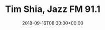 ---
templateKey: event
guid: 0899a63b-6eab-11ea-99c5-002590d1d1b0
date: 2018-09-16T08:30:00+00:00
eventTime: '8:30am'
title: Tim Shia, Jazz FM 91.1
artist: Tim Shia
city: Toronto
venue: Jazz FM 91.1
group: The Worst Pop Band Ever
url: https://jazz.fm/timetable/event/jazz-is-what/
---